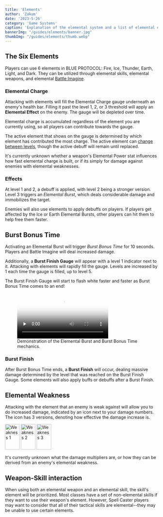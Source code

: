 ```yaml
---
title: 'Elements'
author: 'Zakum'
date: '2023-5-26'
category: 'Game Systems'
caption: 'Explanation of the elemental system and a list of elemental effects.'
bannerImg: "/guides/elements/banner.jpg"
thumbImg: "/guides/elements/thumb.webp"
---
```


<script>
    import StickyNote from '$lib/components/StickyNote.svelte';
    import ElementsTable from './components/ElementsTable.svelte';
</script>

## The Six Elements
Players can use 6 elements in BLUE PROTOCOL: Fire, Ice, Thunder, Earth, Light, and Dark. They can be utilized through elemental skills, elemental weapons, and elemental [Battle Imagine](/guides/imagine#battle-imagine).

### Elemental Charge
Attacking with elements will fill the Elemental Charge gauge underneath an enemy's health bar. Filling it past the level 1, 2, or 3 threshold will apply an **Elemental Effect** on the enemy. The gauge will be depleted over time.

<StickyNote type="note">
    Elemental charge is accumulated regardless of the element you are currently using, so all players can contribute towards the gauge.
</StickyNote>

The active element that shows on the gauge is determined by which element has contributed the most charge. The active element can <a href="https://www.youtube.com/live/K6euuPFx5wg?feature=share&t=7704" target="_blank" rel="noreferrer noopener nofollow">change between levels</a>, though the active debuff will remain until replaced.

It's currently unknown whether a weapon's Elemental Power stat influences how fast elemental charge is built, or if its simply for damage against enemies with elemental weaknesses.

### Effects
At level 1 and 2, a debuff is applied, with level 2 being a stronger version. Level 3 triggers an *Elemental Burst*, which deals considerable damage and immobilizes the target.

<ElementsTable />

<StickyNote type="tip">
    Enemies will also use elements to apply debuffs on players. If players get affected by the Ice or Earth Elemental Bursts, other players can hit them to help free them faster.
</StickyNote>

## Burst Bonus Time
Activating an Elemental Burst will trigger *Burst Bonus Time* for 10 seconds. Players and Battle Imagine will deal increased damage. 

Additionally, a **Burst Finish Gauge** will appear with a level 1 indicator next to it. Attacking with elements will rapidly fill the gauge. Levels are increased by 1 each time the gauge is filled, up to level 5. 

<StickyNote type="tip">
    The Burst Finish Gauge will start to flash white faster and faster as Burst Bonus Time comes to an end!
</StickyNote>

<figure>
    <video src="/guides/elements/burstfinish.mp4" controls preload="none" poster="/guides/elements/burstfinishposter.webp">
        <track kind="captions">
    </video>
    <figcaption>Demonstration of the Elemental Burst and Burst Bonus Time mechanics.</figcaption>
</figure>

### Burst Finish
After Burst Bonus Time ends, a **Burst Finish** will occur, dealing massive damage determined by the level that was reached on the Burst Finish Gauge. Some elements will also apply buffs or debuffs after a Burst Finish.

## Elemental Weakness
Attacking with the element that an enemy is weak against will allow you to do increased damage, indicated by an icon next to your damage numbers. The icon has 3 versions, denoting how effective the damage increase is.

<div class="flex">
    <img src="/UI/DamageUI/UI_DamageUIWeakness1.png" alt="Weakness 1" width="48" height="84" />
    <img src="/UI/DamageUI/UI_DamageUIWeakness2.png" alt="Weakness 2" width="48" height="84" /> 
    <img src="/UI/DamageUI/UI_DamageUIWeakness3.png" alt="Weakness 3" width="48" height="84" /> 
</div>

It's currently unknown what the damage multipliers are, or how they can be derived from an enemy's elemental weakness.

## Weapon-Skill interaction
When using both an elemental weapon and an elemental skill, the skill's element will be prioritized. Most classes have a set of non-elemental skills if they want to use their weapon's element. However, Spell Caster players may want to consider that all of their tactical skills are elemental--they may be unable to use certain elements.

<!-- エネミーに属性攻撃を与えるたびに属性値が蓄積していき、\n一定量を超えると最も多い属性の属性状態異常を起こします。\n（異なる属性の攻撃を当てても、属性値は蓄積します）\n属性状態異常はLv1、Lv2、バーストの3段階で\n段階が進むほど効果も高まります。

武器の中には属性を持っているものがあります。\nエネミーの弱点属性と武器の属性が合致すると\nダメージ表記が変わり、与ダメージが増えていることが分かります。\n弱点属性を突くことで素早く敵を倒すことができるので、\n武器の属性も意識してみましょう。

属性蓄積値を蓄積させてバーストを発生させると、\n一定時間バーストボーナスタイムとなります。\nボーナスタイム中は与ダメージがアップする状態となり、さらに\nバトルイマジンの与ダメージがよりアップするボーナスもあり\nバトルイマジンで効率よくダメージを与えることができます。\n\nまた、バーストボーナスタイム中は属性蓄積値を蓄積することで\nバーストフィニッシュゲージを増加します。\n一定以上ゲージが溜まるとバーストフィニッシュレベルがアップし\nバーストボーナスフィニッシュした時の効果を大きくできます。\nバーストフィニッシュレベルを上げて大ダメージも狙いましょう！ -->